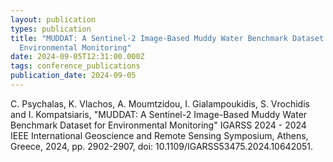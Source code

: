 ```yaml
---
layout: publication
types: publication
title: "MUDDAT: A Sentinel-2 Image-Based Muddy Water Benchmark Dataset for
  Environmental Monitoring"
date: 2024-09-05T12:31:00.000Z
tags: conference_publications
publication_date: 2024-09-05
---
```

<!--StartFragment-->

C. Psychalas, K. Vlachos, A. Moumtzidou, I. Gialampoukidis, S. Vrochidis and I. Kompatsiaris, "MUDDAT: A Sentinel-2 Image-Based Muddy Water Benchmark Dataset for Environmental Monitoring" IGARSS 2024 - 2024 IEEE International Geoscience and Remote Sensing Symposium, Athens, Greece, 2024, pp. 2902-2907, doi: 10.1109/IGARSS53475.2024.10642051.

<!--EndFragment-->
